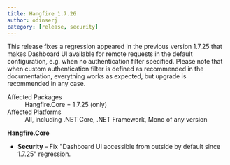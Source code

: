 ```yaml
---
title: Hangfire 1.7.26
author: odinserj
category: [release, security]
---
```


This release fixes a regression appeared in the previous version 1.7.25 that makes Dashboard UI available for remote requests in the default configuration, e.g. when no authentication filter specified. Please note that when custom authentication filter is defined as recommended in the documentation, everything works as expected, but upgrade is recommended in any case.

<dl>
<dt>Affected Packages</dt><dd>Hangfire.Core = 1.7.25 (only)</dd>
<dt>Affected Platforms</dt><dd>All, including .NET Core, .NET Framework, Mono of any version</dd>
</dl>

**Hangfire.Core**

* **Security** – Fix "Dashboard UI accessible from outside by default since 1.7.25" regression.
